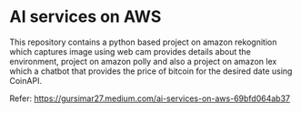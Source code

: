 # AI services on AWS

This repository contains a python based project on amazon rekognition which captures image using web cam provides details about the environment, project on amazon polly and also a project on amazon lex which a chatbot that provides the price of bitcoin for the desired date using CoinAPI.

Refer: https://gursimar27.medium.com/ai-services-on-aws-69bfd064ab37
